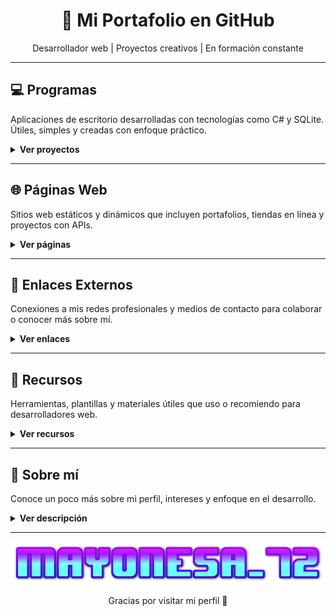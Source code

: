 <h1 align="center">🚀 Mi Portafolio en GitHub</h1>
<p align="center">Desarrollador web | Proyectos creativos | En formación constante</p>

---

## 💻 Programas  
Aplicaciones de escritorio desarrolladas con tecnologías como C# y SQLite. Útiles, simples y creadas con enfoque práctico.

<details>
  <summary><strong>Ver proyectos</strong></summary>

  - 📥 <a href="https://github.com/Mayonesa7272/CleanRush" target="_blank">CleanRush</a>
</details>

---

## 🌐 Páginas Web  
Sitios web estáticos y dinámicos que incluyen portafolios, tiendas en línea y proyectos con APIs.

<details>
  <summary><strong>Ver páginas</strong></summary>
  <br>
  <details>
    
    <summary><strong>📥 Descarga de archivos</strong></summary>
    <p>Sitios donde puedes buscar y descargar archivos de todo tipo, como torrents o archivos históricos.</p>
    
    - [Idope](https://idope.se/) – Buscador de torrents simple y sin publicidad invasiva.  
    - [Nyaa](https://nyaa.si/) – Plataforma para contenido asiático, anime y más.  
    - [Internet Archive](https://archive.org/) – Biblioteca digital gratuita de libros, películas, software, y más.
  </details>

  <br>

  <details>
    <summary><strong>🌦️ Clima y datos meteorológicos</strong></summary>
    <p>Aplicaciones web que muestran información del clima actual y pronósticos.</p>

    - [Weather.com](https://weather.com) – Información detallada del clima en todo el mundo.  
    - [Windy](https://www.windy.com) – Visualizaciones interactivas del clima y el viento.  
    - [Meteoblue](https://www.meteoblue.com) – Mapas, gráficos y datos meteorológicos profesionales.
  </details>

  <br>

  <details>
    <summary><strong>🛒 Tiendas y comercio</strong></summary>
    <p>Ejemplos de páginas web de tiendas creadas como parte de proyectos personales o de práctica.</p>

    - [Tienda Online 1](https://proyecto-tienda.github.io) – Tienda con catálogo y carrito de compras simulado.  
    - [Demo Shop](https://demoshop.github.io) – Diseño responsive con filtros y búsqueda.  
    - [Mini Store](https://ministore.github.io) – Tienda simple con sección de contacto.
  </details>

</details>


---

## 🔗 Enlaces Externos  
Conexiones a mis redes profesionales y medios de contacto para colaborar o conocer más sobre mí.

<details>
  <summary><strong>Ver enlaces</strong></summary>

  - [GitHub](https://github.com/tuusuario)
  - [LinkedIn](https://linkedin.com/in/tuusuario)
  - [Correo](mailto:tuemail@ejemplo.com)
</details>

---

## 📁 Recursos  
Herramientas, plantillas y materiales útiles que uso o recomiendo para desarrolladores web.

<details>
  <summary><strong>Ver recursos</strong></summary>

  - Plantillas HTML gratuitas  
  - Bibliotecas de iconos  
  - Cursos y tutoriales online
</details>

---

## 📜 Sobre mí  
Conoce un poco más sobre mi perfil, intereses y enfoque en el desarrollo.

<details>
  <summary><strong>Ver descripción</strong></summary>

  Soy un apasionado del desarrollo web y la programación creativa. Me encanta crear soluciones útiles y aprender nuevas tecnologías. Siempre buscando colaborar en proyectos interesantes.
</details>

---

<p align="center">
  <img src="https://github.com/Mayonesa7272/Principal/blob/4e88cd53b4b455868e62b7585c2e703674003102/Source/cooltext471920183441659.png" />
</p>

<p align="center">Gracias por visitar mi perfil 🙌</p>
